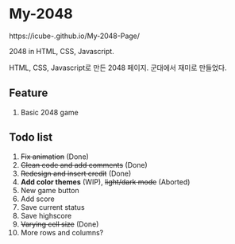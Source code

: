 # My-2048

https://icube-.github.io/My-2048-Page/

2048 in HTML, CSS, Javascript.

HTML, CSS, Javascript로 만든 2048 페이지.
군대에서 재미로 만들었다.


## Feature

1. Basic 2048 game


## Todo list

1. ~~Fix animation~~ (Done)
2. ~~Clean code and add comments~~ (Done)
3. ~~Redesign and insert credit~~ (Done)
4. **Add color themes** (WIP), ~~light/dark mode~~ (Aborted)
5. New game button
6. Add score
7. Save current status
8. Save highscore
9. ~~Varying cell size~~ (Done)
10. More rows and columns?
